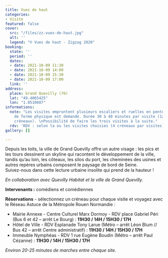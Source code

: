 ```yaml
---
title: Vues de haut
categories:
- Visite
featured: false
cover:
  src: "/files/zz-vues-de-haut.jpg"
  alt: ''
  legend: "© Vues de haut - Zigzag 2020"
booking:
  state: ''
  period: ''
  dates:
  - date: 2021-10-09 11:30
  - date: 2021-10-09 14:00
  - date: 2021-10-09 15:30
  - date: 2021-10-09 17:00
  link: ''
address:
  place: Grand Quevilly (76)
  lat: "49.4065425"
  lon: "1.0510607"
informations:
  note: "Les visites empruntent plusieurs escaliers et ruelles en pente, un minimum
    de forme physique est demandé. Durée 30 à 40 minutes par visite (12 places par
    créneaux). \nPossibilité de faire les trois visites à la suite."
  rdv: 'RDV : selon la ou les visites choisies (4 créneaux par visites)'
gallery: []

---
```

Depuis les toits, la ville de Grand Quevilly offre un autre visage : les pics et les tours dessinent un skyline qui racontent le développement de la ville, tandis qu’au loin, les côteaux, les silos du port, les cheminées des usines et autres repères urbains composent le paysage de bord de Seine.  
Suivez-nous dans cette lecture urbaine insolite qui prend de la hauteur !

_En collaboration avec Quevilly Habitat et la ville de Grand Quevilly._

**Intervenants :** comédiens et comédiennes

**Réservations** - sélectionnez un créneau pour chaque visite et voyagez avec le Réseau Astuce de la Métropole Rouen Normandie :

* Mairie Annexe - Centre Culturel Marx Dormoy - RDV place Gabriel Péri (Bus 6 et 42 – arrêt Le Bourg) : **11H30 / 14H / 15H30 / 17H**
* Hôtel de Ville - RDV Esplanade Tony Larue (Métro – arrêt Léon Blum // Bus 42 – arrêt Centre administratif) : **11H30 / 14H / 15H30 / 17H**
* Immeuble Nymphéas - RDV 1 rue Eugène Boudin (Métro – arrêt Paul Cézanne) : **11H30 / 14H / 15H30 / 17H**

_Environ 20-25 minutes de marches entre chaque site._